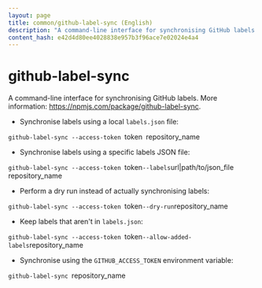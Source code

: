 ```yaml
---
layout: page
title: common/github-label-sync (English)
description: "A command-line interface for synchronising GitHub labels."
content_hash: e42d4d80ee4028838e957b3f96ace7e02024e4a4
---
```

# github-label-sync

A command-line interface for synchronising GitHub labels.
More information: <https://npmjs.com/package/github-label-sync>.

- Synchronise labels using a local `labels.json` file:

`github-label-sync --access-token `<span class="tldr-var badge badge-pill bg-dark-lm bg-white-dm text-white-lm text-dark-dm font-weight-bold">token</span>` `<span class="tldr-var badge badge-pill bg-dark-lm bg-white-dm text-white-lm text-dark-dm font-weight-bold">repository_name</span>

- Synchronise labels using a specific labels JSON file:

`github-label-sync --access-token `<span class="tldr-var badge badge-pill bg-dark-lm bg-white-dm text-white-lm text-dark-dm font-weight-bold">token</span>` --labels `<span class="tldr-var badge badge-pill bg-dark-lm bg-white-dm text-white-lm text-dark-dm font-weight-bold">url|path/to/json_file</span>` `<span class="tldr-var badge badge-pill bg-dark-lm bg-white-dm text-white-lm text-dark-dm font-weight-bold">repository_name</span>

- Perform a dry run instead of actually synchronising labels:

`github-label-sync --access-token `<span class="tldr-var badge badge-pill bg-dark-lm bg-white-dm text-white-lm text-dark-dm font-weight-bold">token</span>` --dry-run `<span class="tldr-var badge badge-pill bg-dark-lm bg-white-dm text-white-lm text-dark-dm font-weight-bold">repository_name</span>

- Keep labels that aren't in `labels.json`:

`github-label-sync --access-token `<span class="tldr-var badge badge-pill bg-dark-lm bg-white-dm text-white-lm text-dark-dm font-weight-bold">token</span>` --allow-added-labels `<span class="tldr-var badge badge-pill bg-dark-lm bg-white-dm text-white-lm text-dark-dm font-weight-bold">repository_name</span>

- Synchronise using the `GITHUB_ACCESS_TOKEN` environment variable:

`github-label-sync `<span class="tldr-var badge badge-pill bg-dark-lm bg-white-dm text-white-lm text-dark-dm font-weight-bold">repository_name</span>
